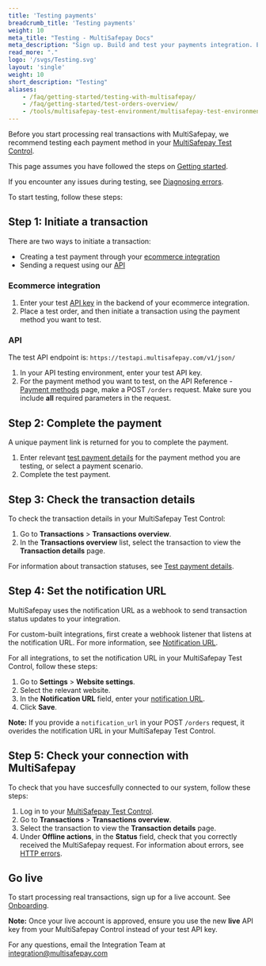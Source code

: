 ```yaml
---
title: 'Testing payments'
breadcrumb_title: 'Testing payments'
weight: 10
meta_title: "Testing - MultiSafepay Docs"
meta_description: "Sign up. Build and test your payments integration. Explore our products and services. Use our API Reference, SDKs, and wrappers. Get support."
read_more: "."
logo: '/svgs/Testing.svg'
layout: 'single'
weight: 10
short_description: "Testing"
aliases:
    - /faq/getting-started/testing-with-multisafepay/
    - /faq/getting-started/test-orders-overview/
    - /tools/multisafepay-test-environment/multisafepay-test-environment/
---
```


Before you start processing real transactions with MultiSafepay, we recommend testing each payment method in your [MultiSafepay Test Control](https://testmerchant.multisafepay.com/).<br>

This page assumes you have followed the steps on [Getting started](/getting-started/#step-1-create-a-test-account).

If you encounter any issues during testing, see [Diagnosing errors](/faq/errors-explained/diagnosing-errors/).

To start testing, follow these steps:

## Step 1: Initiate a transaction

There are two ways to initiate a transaction:

- Creating a test payment through your [ecommerce integration](/integrations/)
- Sending a request using our [API](/api/)

### Ecommerce integration

1. Enter your test [API key](/tools/multisafepay-control/get-your-api-key/) in the backend of your ecommerce integration.
2. Place a test order, and then initiate a transaction using the payment method you want to test.

### API

The test API endpoint is: `https://testapi.multisafepay.com/v1/json/`

1. In your API testing environment, enter your test API key.
2. For the payment method you want to test, on the API Reference - [Payment methods](/api/#payment-methods) page, make a POST `/orders` request. Make sure you include __all__ required parameters in the request.

## Step 2: Complete the payment

A unique payment link is returned for you to complete the payment.

1. Enter relevant [test payment details](/faq/getting-started/test-payment-details/) for the payment method you are testing, or select a payment scenario.
2. Complete the test payment.

## Step 3: Check the transaction details

To check the transaction details in your MultiSafepay Test Control:

1. Go to **Transactions** > **Transactions overview**.
2. In the **Transactions overview** list, select the transaction to view the **Transaction details** page. 

For information about transaction statuses, see [Test payment details](/faq/getting-started/test-payment-details/).

## Step 4: Set the notification URL

MultiSafepay uses the notification URL as a webhook to send transaction status updates to your integration.

For custom-built integrations, first create a webhook listener that listens at the notification URL. For more information, see [Notification URL](/faq/api/notification-url/).

For all integrations, to set the notification URL in your MultiSafepay Test Control, follow these steps:

1. Go to __Settings__ > __Website settings__.
2. Select the relevant website.
3. In the __Notification URL__ field, enter your [notification URL](/tools/multisafepay-control/setting-your-notification-url/).
4. Click __Save__.

__Note:__ If you provide a `notification_url` in your POST `/orders` request, it overides the notification URL in your MultiSafepay Test Control. 

## Step 5: Check your connection with MultiSafepay

To check that you have succesfully connected to our system, follow these steps:

1. Log in to your [MultiSafepay Test Control](https://testmerchant.multisafepay.com/).
2. Go to **Transactions** > **Transactions overview**.
3. Select the transaction to view the **Transaction details** page.
4. Under __Offline actions__, in the __Status__ field, check that you correctly received the MultiSafepay request. For information about errors, see [HTTP errors](/faq/errors-explained/http-errors/).

## Go live

To start processing real transactions, sign up for a live account. See [Onboarding](/faq/getting-started/onboarding/).

**Note:** Once your live account is approved, ensure you use the new __live__ API key from your MultiSafepay Control instead of your test API key.

For any questions, email the Integration Team at <integration@multisafepay.com>
